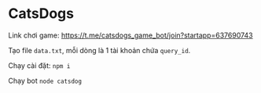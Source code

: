 # CatsDogs
Link chơi game: https://t.me/catsdogs_game_bot/join?startapp=637690743

Tạo file `data.txt`, mỗi dòng là 1 tài khoản chứa `query_id`.

Chạy cài đặt:
`npm i`

Chạy bot
`node catsdog`